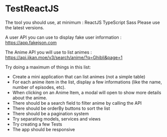 # TestReactJS

The tool you should use, at minimum :
ReactJS
TypeScript
Sass
Please use the latest versions.

A user API you can use to display fake user information : https://app.fakejson.com

The Anime API you will use to list animes : https://api.jikan.moe/v3/search/anime/?q=Ghibli&page=1

Try doing a maximum of things in this list:
- Create a mini application that can list animes (not a simple table)
- For each anime item in the list, display a few informations (like the name, number of episodes, etc).
- When clicking on an Anime Item, a modal will open to show more details about the anime.
- There should be a search field to filter anime by calling the API
- There should be orderBy buttons to sort the list
- There should be a pagination system
- Try separating models, services and views
- Try creating a few Tests
- The app should be responsive
